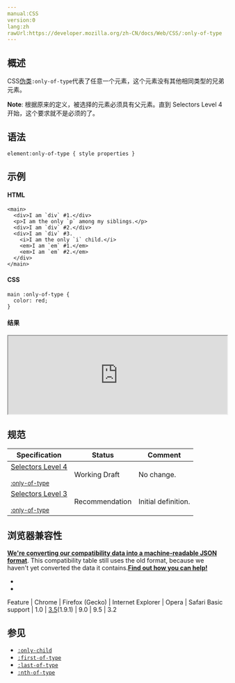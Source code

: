 ```yaml
---
manual:CSS
version:0
lang:zh
rawUrl:https://developer.mozilla.org/zh-CN/docs/Web/CSS/:only-of-type
---
```





## 概述<a name="Summary"></a>


CSS[伪类](%29799 "Pseudo-classes")`:only-of-type`代表了任意一个元素，这个元素没有其他相同类型的兄弟元素。



**Note**: 根据原来的定义，被选择的元素必须具有父元素。直到 Selectors Level 4 开始，这个要求就不是必须的了。



## 语法<a name="Syntax"></a>

```
element:only-of-type { style properties }
```

## 示例<a name="示例"></a>

#### HTML<a name="HTML"></a>

```
<main>
  <div>I am `div` #1.</div>
  <p>I am the only `p` among my siblings.</p>
  <div>I am `div` #2.</div>
  <div>I am `div` #3.
    <i>I am the only `i` child.</i>
    <em>I am `em` #1.</em>
    <em>I am `em` #2.</em>
  </div>
</main>
```

#### CSS<a name="CSS"></a>

```
main :only-of-type {
  color: red;
}
```

#### 结果<a name="结果"></a>


<iframe src='https://mdn.mozillademos.org/zh-CN/docs/Web/CSS/:only-of-type$samples/Example?revision=1382507' width='100%' height='180'></iframe>


## 规范<a name="规范"></a>

Specification | Status | Comment 
 ---  |  ---  |  ---  | 
[Selectors Level 4<br></br><small>:only-of-type</small>](%31304 "") | Working Draft | No change. 
[Selectors Level 3<br></br><small>:only-of-type</small>](%31305 "") | Recommendation | Initial definition. 


## 浏览器兼容性<a name="浏览器兼容性"></a>


**[We&#39;re converting our compatibility data into a machine-readable JSON format](%3344 "")**. This compatibility table still uses the old format, because we haven&#39;t yet converted the data it contains.**[Find out how you can help!](%3392 "")**


* 
* 

Feature | Chrome | Firefox (Gecko) | Internet Explorer | Opera | Safari 
Basic support | 1.0 | [3.5](%3393 "Released on 2009-06-30.")(1.9.1) | 9.0 | 9.5 | 3.2 




## 参见<a name="See_also"></a>

* [`:only-child`](%28088 "CSS伪类:only-child代表了属于某个父元素的唯一一个子元素.等效的选择器还可以写成 :first-child:last-child或者:nth-child(1):nth-last-child(1),当然,前者的权重会低一点.")
* [`:first-of-type`](%27931 "此页面仍未被本地化, 期待您的翻译!")
* [`:last-of-type`](%28024 ":last-of-type CSS 伪类 表示了在（它父元素的）子元素列表中，最后一个给定类型的元素。当代码类似Parent tagName:last-of-type的作用区域包含父元素的所有子元素中的最后一个选定元素，也包括子元素的最后一个子元素并以此类推。")
* [`:nth-of-type`](%28080 "语法")



